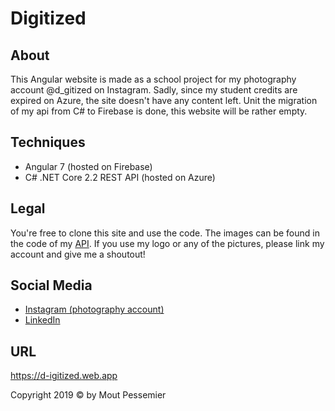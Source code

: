 # Digitized

## About

This Angular website is made as a school project for my photography account @d_gitized on Instagram.
Sadly, since my student credits are expired on Azure, the site doesn't have any content left. Unit the migration of my api from C# to Firebase is done, this website will be rather empty.

## Techniques

- Angular 7 (hosted on Firebase)
- C# .NET Core 2.2 REST API (hosted on Azure)

## Legal

You're free to clone this site and use the code. The images can be found in the code of my [API](https://github.com/MoutPessemier/DigitizedApi). If you use my logo or any of the pictures, please link my account and give me a shoutout!

## Social Media

- [Instagram (photography account)](https://instagram.com/d_igitized/)
- [LinkedIn](https://www.linkedin.com/in/moutpessemier/)

## URL

https://d-igitized.web.app

Copyright 2019 © by Mout Pessemier
